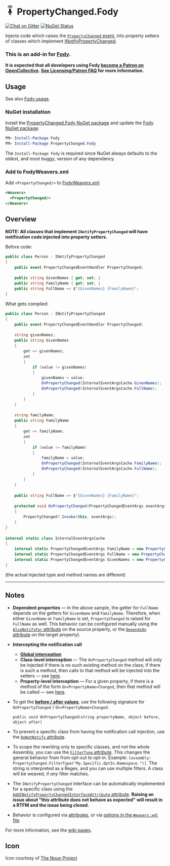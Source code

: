 # <img src="/package_icon.png" height="30px"> PropertyChanged.Fody

[![Chat on Gitter](https://img.shields.io/gitter/room/fody/fody.svg)](https://gitter.im/Fody/Fody)
[![NuGet Status](https://img.shields.io/nuget/v/PropertyChanged.Fody.svg)](https://www.nuget.org/packages/PropertyChanged.Fody/)

Injects code which raises the [`PropertyChanged` event](https://msdn.microsoft.com/en-us/library/system.componentmodel.inotifypropertychanged.propertychanged.aspx), into property setters of classes which implement [INotifyPropertyChanged](https://msdn.microsoft.com/en-us/library/system.componentmodel.inotifypropertychanged.aspx).


### This is an add-in for [Fody](https://github.com/Fody/Home/).

**It is expected that all developers using Fody [become a Patron on OpenCollective](https://opencollective.com/fody/contribute/patron-3059). [See Licensing/Patron FAQ](https://github.com/Fody/Home/blob/master/pages/licensing-patron-faq.md) for more information.**


## Usage

See also [Fody usage](https://github.com/Fody/Home/blob/master/pages/usage.md).


### NuGet installation

Install the [PropertyChanged.Fody NuGet package](https://nuget.org/packages/PropertyChanged.Fody/) and update the [Fody NuGet package](https://nuget.org/packages/Fody/):

```powershell
PM> Install-Package Fody
PM> Install-Package PropertyChanged.Fody
```

The `Install-Package Fody` is required since NuGet always defaults to the oldest, and most buggy, version of any dependency.


### Add to FodyWeavers.xml

Add `<PropertyChanged/>` to [FodyWeavers.xml](https://github.com/Fody/Home/blob/master/pages/usage.md#add-fodyweaversxml)

```xml
<Weavers>
  <PropertyChanged/>
</Weavers>
```


## Overview

**NOTE: All classes that implement `INotifyPropertyChanged` will have notification code injected into property setters.**

Before code:

```csharp
public class Person : INotifyPropertyChanged
{
    public event PropertyChangedEventHandler PropertyChanged;
    
    public string GivenNames { get; set; }
    public string FamilyName { get; set; }
    public string FullName => $"{GivenNames} {FamilyName}";
}
```

What gets compiled:

```csharp
public class Person : INotifyPropertyChanged
{
    public event PropertyChangedEventHandler PropertyChanged;

    string givenNames;
    public string GivenNames
    {
        get => givenNames;
        set
        {
            if (value != givenNames)
            {
                givenNames = value;
                OnPropertyChanged(InternalEventArgsCache.GivenNames);
                OnPropertyChanged(InternalEventArgsCache.FullName);
            }
        }
    }

    string familyName;
    public string FamilyName
    {
        get => familyName;
        set 
        {
            if (value != familyName)
            {
                familyName = value;
                OnPropertyChanged(InternalEventArgsCache.FamilyName);
                OnPropertyChanged(InternalEventArgsCache.FullName);
            }
        }
    }

    public string FullName => $"{GivenNames} {FamilyName}";

    protected void OnPropertyChanged(PropertyChangedEventArgs eventArgs)
    {
        PropertyChanged?.Invoke(this, eventArgs);
    }
}

internal static class InternalEventArgsCache
{
    internal static PropertyChangedEventArgs FamilyName = new PropertyChangedEventArgs("FamilyName");
    internal static PropertyChangedEventArgs FullName = new PropertyChangedEventArgs("FullName");
    internal static PropertyChangedEventArgs GivenNames = new PropertyChangedEventArgs("GivenNames");
}
```

(the actual injected type and method names are different)

---


## Notes

* **Dependent properties** — In the above sample, the getter for `FullName` depends on the getters for `GivenName` and `FamilyName`. Therefore, when either `GivenName` or `FamilyName` is set, `PropertyChanged` is raised for `FullName` as well.   This behavior can be configured manually using the [`AlsoNotifyFor` attribute](https://github.com/Fody/PropertyChanged/wiki/Attributes#alsonotifyforattribute) on the source property, or the [`DependsOn` attribute](https://github.com/Fody/PropertyChanged/wiki/Attributes#dependsonattribute) on the target property).
* **Intercepting the notification call**
    * [**Global interception**](https://github.com/Fody/PropertyChanged/wiki/NotificationInterception)
    * **Class-level interception** — The `OnPropertyChanged` method will only be injected if there is no such existing method on the class; if there is such a method, then calls to that method will be injected into the setters — see [here](https://github.com/Fody/PropertyChanged/wiki/EventInvokerSelectionInjection).
    * **Property-level interception** — For a given property, if there is a method of the form `On<PropertyName>Changed`, then that method will be called — see [here](https://github.com/Fody/PropertyChanged/wiki/On_PropertyName_Changed).
* To get the [**before / after values**](https://github.com/Fody/PropertyChanged/wiki/BeforeAfter), use the following signature for `OnPropertyChanged` / `On<PropertyName>Changed`:

      public void OnPropertyChanged(string propertyName, object before, object after)
* To prevent a specific class from having the notification call injection, use the [`DoNotNotify` attribute](https://github.com/Fody/PropertyChanged/wiki/Attributes#donotnotifyattribute).
* To scope the rewriting only to specific classes, and not the whole Assembly, you can use the [`FilterType` attribute](https://github.com/Fody/PropertyChanged/blob/f4905b4f04335e393c8350cc5f06f02614241483/PropertyChanged.Fody/TypeNodeBuilder.cs#L18). This changes the general behavior from from opt-out to opt-in. Example: `[assembly: PropertyChanged.FilterType("My.Specific.OptIn.Namespace.")]`. The string is interpreted as a Regex, and you can use multiple filters. A class will be weaved, if _any_ filter matches.
* The `INotifyPropertyChanged` interface can be automatically implemented for a specific class using the [`AddINotifyPropertyChangedInterfaceAttribute` attribute](https://github.com/Fody/PropertyChanged/wiki/Attributes#addinotifypropertychangedinterfaceattribute). **Raising an issue about "this attribute does not behave as expected" will result in a RTFM and the issue being closed.**
* Behavior is configured via [attributes](https://github.com/Fody/PropertyChanged/wiki/Attributes), or via [options in the `Weavers.xml` file](https://github.com/Fody/PropertyChanged/wiki/Options).

For more information, see the [wiki pages](https://github.com/Fody/PropertyChanged/wiki).


## Icon

Icon courtesy of [The Noun Project](https://thenounproject.com)